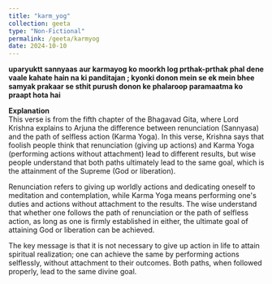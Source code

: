 ```yaml
---
title: "karm_yog"
collection: geeta
type: "Non-Fictional"
permalink: /geeta/karmyog
date: 2024-10-10
---
```



**uparyuktt sannyaas aur karmayog ko moorkh log prthak-prthak phal dene vaale kahate hain na ki panditajan ; kyonki donon mein se ek mein bhee samyak prakaar se sthit purush donon ke phalaroop paramaatma ko praapt hota hai**       

**Explanation**     
This verse is from the fifth chapter of the Bhagavad Gita, where Lord Krishna explains to Arjuna the difference between renunciation (Sannyasa) and the path of selfless action (Karma Yoga). In this verse, Krishna says that foolish people think that renunciation (giving up actions) and Karma Yoga (performing actions without attachment) lead to different results, but wise people understand that both paths ultimately lead to the same goal, which is the attainment of the Supreme (God or liberation).

Renunciation refers to giving up worldly actions and dedicating oneself to meditation and contemplation, while Karma Yoga means performing one's duties and actions without attachment to the results. The wise understand that whether one follows the path of renunciation or the path of selfless action, as long as one is firmly established in either, the ultimate goal of attaining God or liberation can be achieved.

The key message is that it is not necessary to give up action in life to attain spiritual realization; one can achieve the same by performing actions selflessly, without attachment to their outcomes. Both paths, when followed properly, lead to the same divine goal.
